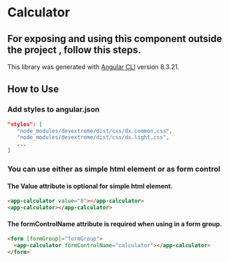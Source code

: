 # Calculator
## For exposing and using this component outside the project , follow this steps.

This library was generated with [Angular CLI](https://github.com/angular/angular-cli) version 8.3.21.

## How to Use

### Add styles to angular.json

 ``` json
"styles": [
    "node_modules/devextreme/dist/css/dx.common.css",
    "node_modules/devextreme/dist/css/dx.light.css",
    ...
]
```

### You can use either as simple html element or as form control

#### The Value attribute is optional for simple html element.
```html
<app-calculator value="0"></app-calculator>
<app-calculator></app-calculator>
```
#### The formControlName attribute is required when using in a form group.
```html
<form [formGroup]="formGroup">
  <app-calculator formControlName="calculator"></app-calculator>
</form>
```
